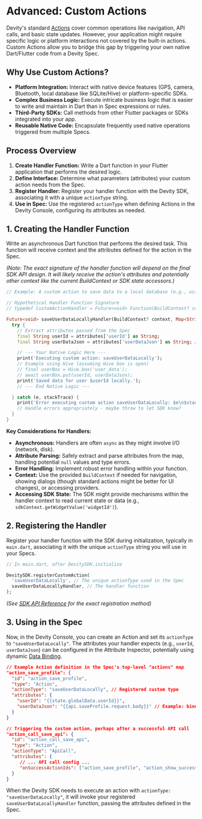 # Advanced: Custom Actions

Devity's standard [Actions](../core-concepts/actions_events.md) cover common operations like navigation, API calls, and basic state updates. However, your application might require specific logic or platform interactions not covered by the built-in actions. Custom Actions allow you to bridge this gap by triggering your own native Dart/Flutter code from a Devity Spec.

## Why Use Custom Actions?

*   **Platform Integration:** Interact with native device features (GPS, camera, Bluetooth, local database like SQLite/Hive) or platform-specific SDKs.
*   **Complex Business Logic:** Execute intricate business logic that is easier to write and maintain in Dart than in Spec expressions or rules.
*   **Third-Party SDKs:** Call methods from other Flutter packages or SDKs integrated into your app.
*   **Reusable Native Code:** Encapsulate frequently used native operations triggered from multiple Specs.

## Process Overview

1.  **Create Handler Function:** Write a Dart function in your Flutter application that performs the desired logic.
2.  **Define Interface:** Determine what parameters (attributes) your custom action needs from the Spec.
3.  **Register Handler:** Register your handler function with the Devity SDK, associating it with a unique `actionType` string.
4.  **Use in Spec:** Use the registered `actionType` when defining Actions in the Devity Console, configuring its attributes as needed.

## 1. Creating the Handler Function

Write an asynchronous Dart function that performs the desired task. This function will receive context and the attributes defined for the action in the Spec.

*(Note: The exact signature of the handler function will depend on the final SDK API design. It will likely receive the action's attributes and potentially other context like the current BuildContext or SDK state accessors.)*

```dart
// Example: A custom action to save data to a local database (e.g., using Hive)

// Hypothetical Handler Function Signature
// typedef CustomActionHandler = Future<void> Function(BuildContext? context, Map<String, dynamic> attributes);

Future<void> saveUserDataLocallyHandler(BuildContext? context, Map<String, dynamic> attributes) async {
  try {
    // Extract attributes passed from the Spec
    final String userId = attributes['userId'] as String;
    final String userDataJson = attributes['userDataJson'] as String; // Assuming data is passed as JSON string

    // --- Your Native Logic Here --- 
    print('Executing custom action: saveUserDataLocally');
    // Example using Hive (assuming Hive box is open)
    // final userBox = Hive.box('user_data');
    // await userBox.put(userId, userDataJson);
    print('Saved data for user $userId locally.');
    // --- End Native Logic --- 

  } catch (e, stackTrace) {
    print('Error executing custom action saveUserDataLocally: $e\n$stackTrace');
    // Handle errors appropriately - maybe throw to let SDK know?
  }
}
```

**Key Considerations for Handlers:**

*   **Asynchronous:** Handlers are often `async` as they might involve I/O (network, disk).
*   **Attribute Parsing:** Safely extract and parse attributes from the map, handling potential `null` values and type errors.
*   **Error Handling:** Implement robust error handling within your function.
*   **Context:** Use the provided `BuildContext` if needed for navigation, showing dialogs (though standard actions might be better for UI changes), or accessing providers.
*   **Accessing SDK State:** The SDK might provide mechanisms within the handler context to read current state or data (e.g., `sdkContext.getWidgetValue('widgetId')`).

## 2. Registering the Handler

Register your handler function with the SDK during initialization, typically in `main.dart`, associating it with the unique `actionType` string you will use in your Specs.

```dart
// In main.dart, after DevitySDK.initialize

DevitySDK.registerCustomAction(
  'saveUserDataLocally', // The unique actionType used in the Spec
  saveUserDataLocallyHandler, // The handler function
);
```

*(See [SDK API Reference](../reference/flutter_sdk_api.md) for the exact registration method)*

## 3. Using in the Spec

Now, in the Devity Console, you can create an Action and set its `actionType` to `"saveUserDataLocally"`. The attributes your handler expects (e.g., `userId`, `userDataJson`) can be configured in the Attribute Inspector, potentially using dynamic [Data Binding](../core-concepts/data_binding.md).

```json
// Example Action definition in the Spec's top-level "actions" map
"action_save_profile": {
  "id": "action_save_profile",
  "type": "Action",
  "actionType": "saveUserDataLocally", // Registered custom type
  "attributes": {
    "userId": "{{state.globalData.userId}}",
    "userDataJson": "{{api.saveProfile.request.body}}" // Example: binding to API request body
  }
}

// Triggering the custom action, perhaps after a successful API call
"action_call_save_api": {
  "id": "action_call_save_api",
  "type": "Action",
  "actionType": "ApiCall",
  "attributes": {
     // ... API call config ...
     "onSuccessActionIds": ["action_save_profile", "action_show_success_toast"]
  }
}
```

When the Devity SDK needs to execute an action with `actionType: "saveUserDataLocally"`, it will invoke your registered `saveUserDataLocallyHandler` function, passing the attributes defined in the Spec. 